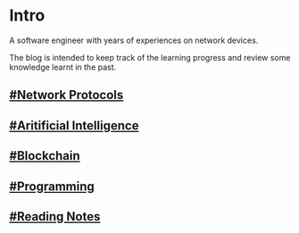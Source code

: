 # Intro

A software engineer with years of experiences on network devices.

The blog is intended to keep track of the learning progress
and review some knowledge learnt in the past.

## [#Network Protocols](./protocols.md)

## [#Aritificial Intelligence](./ai.md)

## [#Blockchain](./blockchain/blockchain.md)

## [#Programming](./programming/programming.md)

## [#Reading Notes](./notes/note.md)
